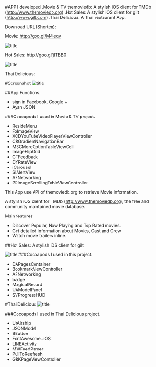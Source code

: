 #APP I developed 
	.Movie & TV themoviedb: A stylish iOS client for TMDb (http://www.themoviedb.org)
	.Hot Sales: A stylish iOS client for gilt (http://www.gilt.com)
	.Thai Delicious: A Thai restaurant App.   

Download URL (Shorten):

Movie:  [http://goo.gl/M4ieqv
](http://goo.gl/M4ieqv)

![title](https://raw.github.com/futomtom/APPScreenShot/master/Movie_QR.png)

Hot Sales:
[http://goo.gl/jITBB0
](http://goo.gl/jITBB0)

![title](https://raw.github.com/futomtom/APPScreenShot/master/Hotsale-QR.png)

Thai Delicious: 


#Screenshot
![title](https://raw.github.com/futomtom/APPScreenShot/master/Movie.gif)


##App Functions.
   - sign in Facebook, Google + 
   - Aysn JSON  	
	 


###Cocoapods I used in Movie & TV project. 
	
- ResideMenu
- FxImageView
- XCDYouTubeVideoPlayerViewController
- CRGradientNavigationBar
- MSCMoreOptionTableViewCell
- ImageFlipGrid
- CTFeedback
- DYRateView
- iCarousel
- SIAlertView
- AFNetworking
- PPImageScrollingTableViewController




This App use API of themoviedb.org to retrieve Movie information. 


A stylish iOS client for TMDb (http://www.themoviedb.org), the free and community maintained movie database.

Main features

- Discover Popular, Now Playing and Top Rated movies.
- Get detailed information about Movies, Cast and Crew.
- Watch movie trailers inline.


##Hot Sales: A stylish iOS client for gilt

![title](https://raw.github.com/futomtom/APPScreenShot/master/shop_animation.gif)
###Cocoapods I used in this project. 
- DAPagesContainer
- BookmarkViewController
- AFNetworking
- badge
- MagicalRecord
- UAModelPanel
- SVProgressHUD


#Thai Delicious
![title](https://raw.github.com/futomtom/APPScreenShot/master/thai.gif)

###Cocoapods I used in Thai Delicious project. 
- UrAirship
- JSONModel
- BButton
- FontAwesome+iOS
- LINEActivity
- MWFeedParser
- PullToReefresh
- GRKPageViewController